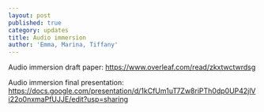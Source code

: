 ```yaml
---
layout: post
published: true
category: updates
title: Audio immersion
author: 'Emma, Marina, Tiffany'
---
```

Audio immersion draft paper: https://www.overleaf.com/read/zkxtwctwrdsg

Audio immersion final presentation: https://docs.google.com/presentation/d/1kCfUm1uT7Zw8riPTh0dp0UP42jlVi22o0nxmaPfUJJE/edit?usp=sharing